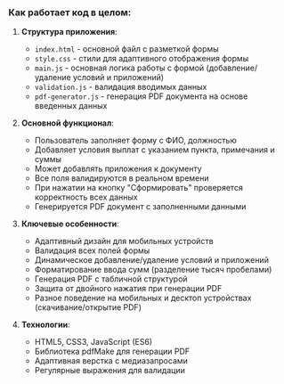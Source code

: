 ### Как работает код в целом:

1. **Структура приложения**:
   - `index.html` - основной файл с разметкой формы
   - `style.css` - стили для адаптивного отображения формы
   - `main.js` - основная логика работы с формой (добавление/удаление условий и приложений)
   - `validation.js` - валидация вводимых данных
   - `pdf-generator.js` - генерация PDF документа на основе введенных данных

2. **Основной функционал**:
   - Пользователь заполняет форму с ФИО, должностью
   - Добавляет условия выплат с указанием пункта, примечания и суммы
   - Может добавлять приложения к документу
   - Все поля валидируются в реальном времени
   - При нажатии на кнопку "Сформировать" проверяется корректность всех данных
   - Генерируется PDF документ с заполненными данными

3. **Ключевые особенности**:
   - Адаптивный дизайн для мобильных устройств
   - Валидация всех полей формы
   - Динамическое добавление/удаление условий и приложений
   - Форматирование ввода сумм (разделение тысяч пробелами)
   - Генерация PDF с табличной структурой
   - Защита от двойного нажатия при генерации PDF
   - Разное поведение на мобильных и десктоп устройствах (скачивание/открытие PDF)

4. **Технологии**:
   - HTML5, CSS3, JavaScript (ES6)
   - Библиотека pdfMake для генерации PDF
   - Адаптивная верстка с медиазапросами
   - Регулярные выражения для валидации

